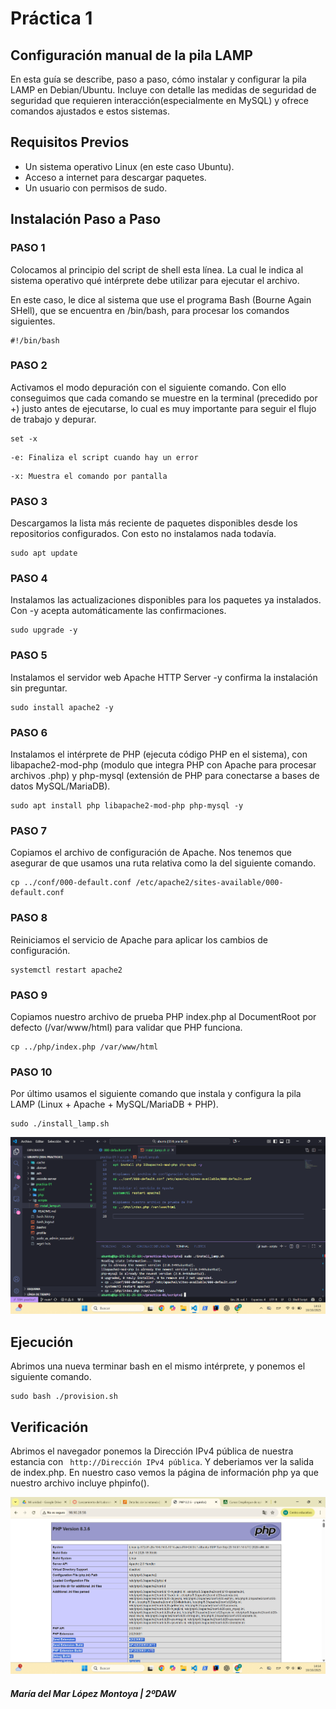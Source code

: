 # Práctica 1

## Configuración manual de la pila LAMP
En esta guía se describe, paso a paso, cómo instalar y configurar la pila LAMP en Debian/Ubuntu. Incluye con detalle las medidas de seguridad de seguridad que requieren interacción(especialmente en MySQL) y ofrece comandos ajustados e estos sistemas.

## Requisitos Previos
- Un sistema operativo Linux (en este caso Ubuntu).
- Acceso a internet para descargar paquetes.
- Un usuario con permisos de sudo.

## Instalación Paso a Paso

### PASO 1
Colocamos al principio del script de shell esta línea. La cual le indica al sistema operativo qué intérprete debe utilizar para ejecutar el archivo.

En este caso, le dice al sistema que use el programa Bash (Bourne Again SHell), que se encuentra en /bin/bash, para procesar los comandos siguientes.

```
#!/bin/bash 
```

### PASO 2
Activamos el modo depuración con el siguiente comando. Con ello conseguimos que cada comando se muestre en la terminal (precedido por +) justo antes de ejecutarse, lo cual es muy importante para seguir el flujo de trabajo y depurar.

```
set -x 
```
```
-e: Finaliza el script cuando hay un error
```
```
-x: Muestra el comando por pantalla
```
### PASO 3
Descargamos la lista más reciente de paquetes disponibles desde los repositorios configurados. Con esto no instalamos nada todavía.

```
sudo apt update
```
### PASO 4
Instalamos las actualizaciones disponibles para los paquetes ya instalados. Con -y acepta automáticamente las confirmaciones.

```
sudo upgrade -y
```
### PASO 5
Instalamos el servidor web Apache HTTP Server -y confirma la instalación sin preguntar.

```
sudo install apache2 -y
```
### PASO 6
Instalamos el intérprete de PHP (ejecuta código PHP en el sistema), con libapache2-mod-php (modulo que integra PHP con Apache para procesar archivos .php) y php-mysql (extensión de PHP para conectarse a bases de datos MySQL/MariaDB).

```
sudo apt install php libapache2-mod-php php-mysql -y
```
### PASO 7
Copiamos el archivo de configuración de Apache. Nos tenemos que asegurar de que usamos una ruta relativa como la del siguiente comando.

```
cp ../conf/000-default.conf /etc/apache2/sites-available/000-default.conf

```
### PASO 8
Reiniciamos el servicio de Apache para aplicar los cambios de configuración.

```
systemctl restart apache2
```
### PASO 9
Copiamos nuestro archivo de prueba PHP index.php al DocumentRoot por defecto (/var/www/html) para validar que PHP funciona.

```
cp ../php/index.php /var/www/html
```
### PASO 10 
Por último usamos el siguiente comando que instala y configura la pila LAMP (Linux + Apache + MySQL/MariaDB + PHP).  
```
sudo ./install_lamp.sh
```

![Imagen](img/imagenFinal.png)
## Ejecución
Abrimos una nueva terminar bash en el mismo intérprete, y ponemos el siguiente comando.

```
sudo bash ./provision.sh
```

## Verificación 
Abrimos el navegador ponemos la Dirección IPv4 pública de nuestra estancia con ``` http://Dirección IPv4 pública```. Y deberiamos ver la salida de index.php. En nuestro caso vemos la página de información php ya que nuestro archivo incluye phpinfo().  

![Imagen](img/imagenPhp.png)
  
    
##### María del Mar López Montoya | 2ºDAW


